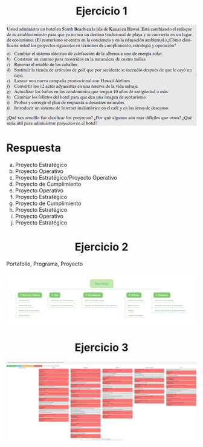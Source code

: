<p>
    <h1 align="center">Ejercicio 1</h1>
</p>

![Ejercicio 1](01.png)

# Respuesta

<ol type="a">
  <li>Proyecto Estratégico</li>
  <li>Proyecto Operativo</li>
  <li>Proyecto Estratégico/Proyecto Operativo</li>
  <li>Proyecto de Cumplimiento</li>
  <li>Proyecto Operativo</li>
  <li>Proyecto Estratégico</li>
  <li>Proyecto de Cumplimiento</li>
  <li>Proyecto Estratégico</li>
  <li>Proyecto Operativo</li>
  <li>Proyecto Estratégico</li>
</ol>

<p>
    <h1 align="center"> Ejercicio 2 </h1>
</p>

Portafolio, Programa, Proyecto

![Base Naval](02.png)

<p>
    <h1 align="center"> Ejercicio 3</h1>
</p>

![Ejercicio 3](03.png)
